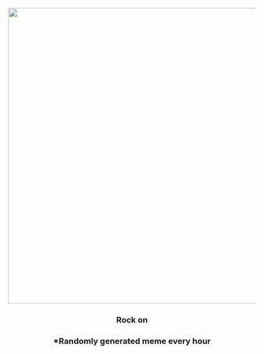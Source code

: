 <p align="center">
        <img src="https://i.redd.it/qpioavru8f1a1.jpg" width="600" height="600">
        </p>
        <h3 align="center">Rock on</h3>
        <h3 align="center">*Randomly generated meme every hour</h3>
    